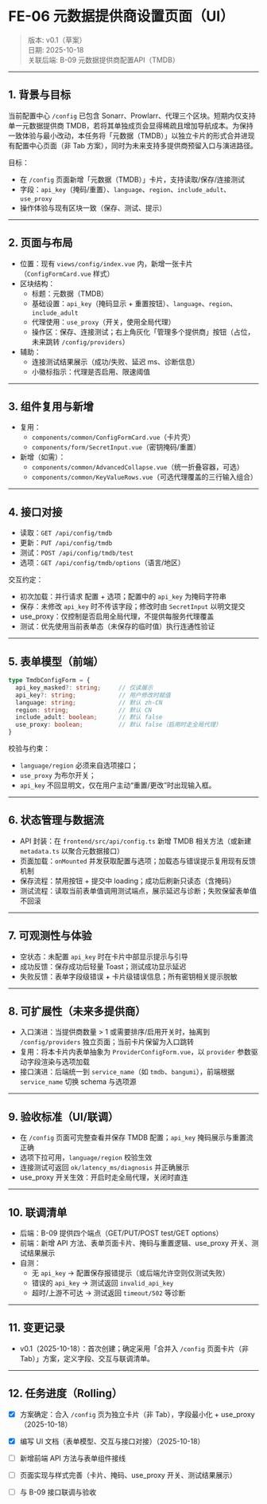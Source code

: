 # FE-06 元数据提供商设置页面（UI）

> 版本: v0.1（草案）  
> 日期: 2025-10-18  
> 关联后端: B-09 元数据提供商配置API（TMDB）

---

## 1. 背景与目标

当前配置中心 `/config` 已包含 Sonarr、Prowlarr、代理三个区块。短期内仅支持单一元数据提供商 TMDB，若将其单独成页会显得稀疏且增加导航成本。为保持一致体验与最小改动，本任务将「元数据（TMDB）」以独立卡片的形式合并进现有配置中心页面（非 Tab 方案），同时为未来支持多提供商预留入口与演进路径。

目标：

- 在 `/config` 页面新增「元数据（TMDB）」卡片，支持读取/保存/连接测试
- 字段：`api_key`（掩码/重置）、`language`、`region`、`include_adult`、`use_proxy`
- 操作体验与现有区块一致（保存、测试、提示）

---

## 2. 页面与布局

- 位置：现有 `views/config/index.vue` 内，新增一张卡片（`ConfigFormCard.vue` 样式）
- 区块结构：
  - 标题：元数据（TMDB）
  - 基础设置：`api_key`（掩码显示 + 重置按钮）、`language`、`region`、`include_adult`
  - 代理使用：`use_proxy`（开关，使用全局代理）
  - 操作区：保存、连接测试；右上角灰化「管理多个提供商」按钮（占位，未来跳转 `/config/providers`）
- 辅助：
  - 连接测试结果展示（成功/失败、延迟 ms、诊断信息）
  - 小徽标指示：代理是否启用、限速阈值

---

## 3. 组件复用与新增

- 复用：
  - `components/common/ConfigFormCard.vue`（卡片壳）
  - `components/form/SecretInput.vue`（密钥掩码/重置）
- 新增（如需）：
  - `components/common/AdvancedCollapse.vue`（统一折叠容器，可选）
  - `components/common/KeyValueRows.vue`（可选代理覆盖的三行输入组合）

---

## 4. 接口对接

- 读取：`GET /api/config/tmdb`
- 更新：`PUT /api/config/tmdb`
- 测试：`POST /api/config/tmdb/test`
- 选项：`GET /api/config/tmdb/options`（语言/地区）

交互约定：

- 初次加载：并行请求 配置 + 选项；配置中的 `api_key` 为掩码字符串
- 保存：未修改 `api_key` 时不传该字段；修改时由 `SecretInput` 以明文提交
- use_proxy：仅控制是否启用全局代理，不提供每服务代理覆盖
- 测试：优先使用当前表单态（未保存的临时值）执行连通性验证

---

## 5. 表单模型（前端）

```ts
type TmdbConfigForm = {
  api_key_masked?: string;     // 仅读展示
  api_key?: string;            // 用户修改时赋值
  language: string;            // 默认 zh-CN
  region: string;              // 默认 CN
  include_adult: boolean;      // 默认 false
  use_proxy: boolean;          // 默认 false（启用时走全局代理）
}
```

校验与约束：

- `language/region` 必须来自选项接口；
- `use_proxy` 为布尔开关；
- `api_key` 不回显明文，仅在用户主动“重置/更改”时出现输入框。

---

## 6. 状态管理与数据流

- API 封装：在 `frontend/src/api/config.ts` 新增 TMDB 相关方法（或新建 `metadata.ts` 以聚合元数据接口）
- 页面加载：`onMounted` 并发获取配置与选项；加载态与错误提示复用现有反馈机制
- 保存流程：禁用按钮 + 提交中 loading；成功后刷新只读态（含掩码）
- 测试流程：读取当前表单值调用测试端点，展示延迟与诊断；失败保留表单值不回滚

---

## 7. 可观测性与体验

- 空状态：未配置 `api_key` 时在卡片中部显示提示与引导
- 成功反馈：保存成功后轻量 Toast；测试成功显示延迟
- 失败反馈：表单字段级错误 + 卡片级错误信息；所有密钥相关提示脱敏

---

## 8. 可扩展性（未来多提供商）

- 入口演进：当提供商数量 > 1 或需要排序/启用开关时，抽离到 `/config/providers` 独立页面；当前卡片保留为入口跳转
- 复用：将本卡片内表单抽象为 `ProviderConfigForm.vue`，以 `provider` 参数驱动字段渲染与选项加载
- 接口演进：后端统一到 `service_name`（如 `tmdb`、`bangumi`），前端根据 `service_name` 切换 schema 与选项源

---

## 9. 验收标准（UI/联调）

- 在 `/config` 页面可完整查看并保存 TMDB 配置；`api_key` 掩码展示与重置流正确
- 选项下拉可用，`language/region` 校验生效
- 连接测试可返回 `ok/latency_ms/diagnosis` 并正确展示
- use_proxy 开关生效：开启时走全局代理，关闭时直连

---

## 10. 联调清单

- 后端：B-09 提供四个端点（GET/PUT/POST test/GET options）
- 前端：新增 API 方法、表单页面卡片、掩码与重置逻辑、use_proxy 开关、测试结果展示
- 自测：
  - 无 `api_key` → 配置保存报错提示（或后端允许空则仅测试失败）
  - 错误的 `api_key` → 测试返回 `invalid_api_key`
  - 超时/上游不可达 → 测试返回 `timeout/502` 等诊断

---

## 11. 变更记录

- v0.1（2025-10-18）：首次创建；确定采用「合并入 `/config` 页面卡片（非 Tab）」方案，定义字段、交互与联调清单。

---

## 12. 任务进度（Rolling）

- [x] 方案确定：合入 `/config` 页为独立卡片（非 Tab），字段最小化 + use_proxy（2025-10-18）
- [x] 编写 UI 文档（表单模型、交互与接口对接）（2025-10-18）
- [ ] 新增前端 API 方法与表单组件接线
- [ ] 页面实现与样式完善（卡片、掩码、use_proxy 开关、测试结果展示）
- [ ] 与 B-09 接口联调与验收


